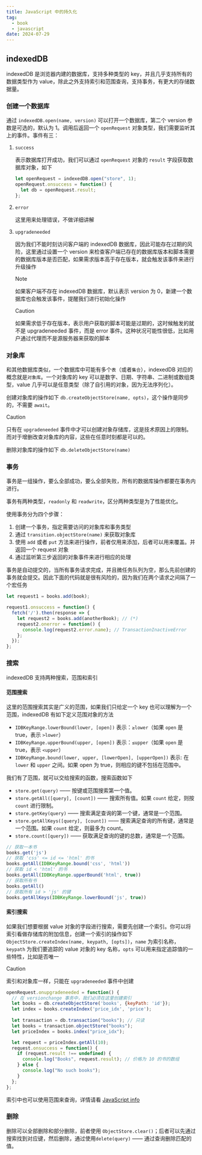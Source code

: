```yaml
---
title: JavaScript 中的持久化
tag:
  - book
  - javascript
date: 2024-07-29
---
```


## indexedDB

indexedDB 是浏览器内建的数据库，支持多种类型的 key，并且几乎支持所有的数据类型作为 value，除此之外支持索引和范围查询，支持事务，有更大的存储数据量。

### 创建一个数据库

通过 `indexedDB.open(name, version)` 可以打开一个数据库，第二个 version 参数是可选的，默认为 1。调用后返回一个 `openRequest` 对象类型，我们需要监听其上的事件。事件有三：

1. `success`

   表示数据库打开成功，我们可以通过 `openRequest` 对象的 `result` 字段获取数据库对象，如下

   ```JavaScript
   let openRequest = indexedDB.open("store", 1);
   openRequest.onsuccess = function() {
     let db = openRequest.result;
   };
   ```

2. `error`

   这里用来处理错误，不做详细讲解

3. `upgradeneeded`

   因为我们不能时刻访问客户端的 indexedDB 数据库，因此可能存在过期的风险，这里通过设置一个 version 来检查客户端已存在的数据库版本和脚本需要的数据库版本是否匹配，如果需求版本高于存在版本，就会触发该事件来进行升级操作

   > [!note]
   >
   > 如果客户端不存在 indexedDB 数据库，默认表示 version 为 0，新建一个数据库也会触发该事件，提醒我们进行初始化操作

   > [!caution]
   >
   > 如果需求低于存在版本，表示用户获取的脚本可能是过期的，这时候触发的就不是 upgradeneeded 事件，而是 error 事件。这种状况可能性很低，比如用户通过代理而不是源服务器来获取的脚本

### 对象库

和其他数据库类似，一个数据库中可能有多个`表`（或者`集合`），indexedDB 对应的概念就是`对象库`。一个对象库的 key 可以是数字、日期、字符串、二进制或数组类型，value 几乎可以是任意类型（除了自引用的对象，因为无法序列化）。

创建对象库的操作如下 `db.createObjectStore(name, opts)`，这个操作是同步的，不需要 `await`。

> [!caution]
>
> 只有在 `upgradeneeded` 事件中才可以创建对象存储库，这是技术原因上的限制。而对于增删改查对象库的内容，这些在任意时刻都是可以的。

删除对象库的操作如下 `db.deleteObjectStore(name)`

### 事务

事务是一组操作，要么全部成功，要么全部失败，所有的数据库操作都要在事务内进行。

事务有两种类型，`readonly` 和 `readwrite`，区分两种类型是为了性能优化。

使用事务分为四个步骤：

1. 创建一个事务，指定需要访问的对象库和事务类型
2. 通过 `transition.objectStore(name)` 来获取对象库
3. 使用 `add` 或者 `put` 方法来进行操作，前者仅用来添加，后者可以用来覆盖。并返回一个 request 对象
4. 通过监听第三步返回的对象事件来进行相应的处理

事务是自动提交的，当所有事务请求完成，并且微任务队列为空，那么先前创建的事务就会提交。因此下面的代码就是很有风险的，因为我们在两个请求之间隔了一个宏任务

```JavaScript
let request1 = books.add(book);

request1.onsuccess = function() {
  fetch('/').then(response => {
    let request2 = books.add(anotherBook); // (*)
    request2.onerror = function() {
      console.log(request2.error.name); // TransactionInactiveError
    };
  });
};
```

### 搜索

indexedDB 支持两种搜索，范围和索引

#### 范围搜索

这里的范围搜索其实是广义的范围，如果我们只给定一个 key 也可以理解为一个范围，indexedDB 有如下定义范围对象的方法

- `IDBKeyRange.lowerBound(lower, [open])` 表示：`≥lower`（如果 `open` 是 true，表示 `>lower`）
- `IDBKeyRange.upperBound(upper, [open])` 表示：`≤upper`（如果 `open` 是 true，表示 `<upper`）
- `IDBKeyRange.bound(lower, upper, [lowerOpen], [upperOpen])` 表示: 在 `lower` 和 `upper` 之间。如果 open 为 true，则相应的键不包括在范围中。

我们有了范围，就可以交给搜索的函数，搜索函数如下

- `store.get(query)` —— 按键或范围搜索第一个值。
- `store.getAll([query], [count])` —— 搜索所有值。如果 `count` 给定，则按 `count` 进行限制。
- `store.getKey(query)` —— 搜索满足查询的第一个键，通常是一个范围。
- `store.getAllKeys([query], [count])` —— 搜索满足查询的所有键，通常是一个范围。如果 `count` 给定，则最多为 count。
- `store.count([query])` —— 获取满足查询的键的总数，通常是一个范围。

```JavaScript
// 获取一本书
books.get('js')
// 获取 'css' <= id <= 'html' 的书
books.getAll(IDBKeyRange.bound('css', 'html'))
// 获取 id < 'html' 的书
books.getAll(IDBKeyRange.upperBound('html', true))
// 获取所有书
books.getAll()
// 获取所有 id > 'js' 的键
books.getAllKeys(IDBKeyRange.lowerBound('js', true))
```

#### 索引搜索

如果我们想要根据 value 对象的字段进行搜索，需要先创建一个索引。你可以将索引看做存储库的附加信息，创建一个索引的操作如下 `ObjectStore.createIndex(name, keypath, [opts])`，`name` 为索引名称，`keypath` 为我们要追踪的 value 对象的 key 名称，`opts` 可以用来指定追踪值的一些特性，比如是否唯一

> [!caution]
>
> 索引和对象库一样，只能在 `upgradeneeded` 事件中创建

```JavaScript
openRequest.onupgradeneeded = function() {
  // 在 versionchange 事务中，我们必须在这里创建索引
  let books = db.createObjectStore('books', {keyPath: 'id'});
  let index = books.createIndex('price_idx', 'price');
  
  let transaction = db.transaction("books"); // 只读
  let books = transaction.objectStore("books");
  let priceIndex = books.index("price_idx");

  let request = priceIndex.getAll(10);
  request.onsuccess = function() {
    if (request.result !== undefined) {
      console.log("Books", request.result); // 价格为 10 的书的数组
    } else {
      console.log("No such books");
    }
  };
};
```

索引中也可以使用范围来查询，详情请看 [JavaScript info](https://zh.javascript.info/indexeddb#tong-guo-shi-yong-suo-yin-de-zi-duan-sou-suo)

### 删除

删除可以全部删除和部分删除，前者使用 `ObjectStore.clear()`；后者可以先通过搜索找到对应键，然后删除，通过使用`delete(query)` —— 通过查询删除匹配的值。